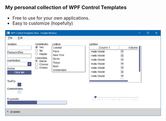﻿### My personal collection of WPF Control Templates

- Free to use for your own applications. 
- Easy to customize (hopefully)

![alt text](https://github.com/hinzberg/WPFControlTemplates/blob/master/DemoTemplates/sample_screenshot.jpg "Custom WPF Control Templates")
